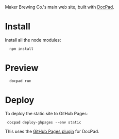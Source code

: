 Maker Brewing Co.'s main web site, built with [DocPad](http://docpad.org).

# Install

Install all the node modules:

```
  npm install
```

# Preview
```
  docpad run
```

# Deploy

To deploy the static site to GitHub Pages:

```
 docpad deploy-ghpages --env static
```
This uses the [GitHub Pages plugin](https://github.com/docpad/docpad-plugin-ghpages) for DocPad.
